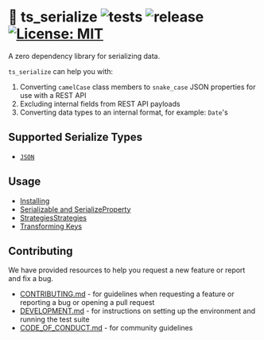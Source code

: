 # 🥣 ts_serialize ![tests](https://github.com/GameBridgeAI/ts_serialize/workflows/tests/badge.svg) ![release](https://github.com/GameBridgeAI/ts_serialize/workflows/release/badge.svg) [![License: MIT](https://img.shields.io/badge/License-MIT-yellow.svg)](https://opensource.org/licenses/MIT)

A zero dependency library for serializing data.

`ts_serialize` can help you with:

1. Converting `camelCase` class members to `snake_case` JSON properties for use with a REST API
2. Excluding internal fields from REST API payloads
3. Converting data types to an internal format, for example: `Date`'s

## Supported Serialize Types
- [`JSON`](https://www.json.org/json-en.html)

## Usage
- [Installing](./installing)
- [Serializable and SerializeProperty](./serializable)
- [Strategies](./strategies)[Strategies](./strategies)
- [Transforming Keys](./transforming_keys)

## Contributing

We have provided resources to help you request a new feature or report and fix
a bug.

- [CONTRIBUTING.md](../.github/CONTRIBUTING.md) - for guidelines when requesting a feature or reporting a bug or opening a pull request
- [DEVELOPMENT.md](../.github/DEVELOPMENT.md) - for instructions on setting up the environment and running the test suite
- [CODE_OF_CONDUCT.md](../.github/CODE_OF_CONDUCT.md) - for community guidelines

